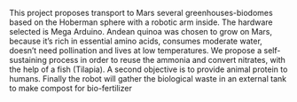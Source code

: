 This project proposes transport to Mars several greenhouses-biodomes based on the Hoberman sphere with a robotic arm inside. The hardware selected is Mega Arduino.
Andean quinoa was chosen to grow on Mars, because it’s rich in essential amino acids, consumes moderate water, doesn’t need pollination and lives at low temperatures.
We propose a self-sustaining process in order to reuse the ammonia and convert nitrates, with the help of a fish (Tilapia). A second objective is to provide animal protein to humans.
Finally the robot will gather the biological waste in an external tank to make compost for bio-fertilizer
